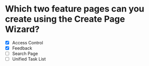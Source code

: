 # Which two feature pages can you create using the Create Page Wizard?

- [x] Access Control
- [x] Feedback
- [ ] Search Page
- [ ] Unified Task List